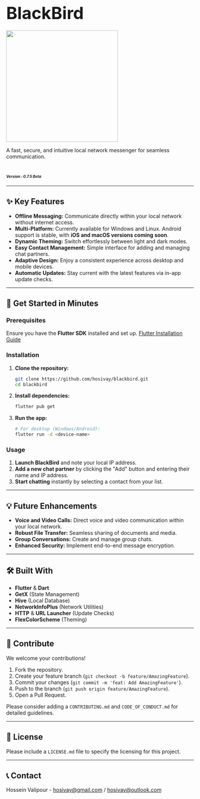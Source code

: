 # **<span style="font-size:45px;">BlackBird</span>**

<img src="https://s8.uupload.ir/files/photo_2024-05-15_09-37-00_fsj1.jpg" width="300">

A fast, secure, and intuitive local network messenger for seamless communication.

# *<span style="font-size:10px;">Version : 0.7.5 Beta </span>*

---

## ✨ **Key Features**
* **Offline Messaging:** Communicate directly within your local network without internet access.
* **Multi-Platform:** Currently available for Windows and Linux. Android support is stable, with **iOS and macOS versions coming soon**.
* **Dynamic Theming:** Switch effortlessly between light and dark modes.
* **Easy Contact Management:** Simple interface for adding and managing chat partners.
* **Adaptive Design:** Enjoy a consistent experience across desktop and mobile devices.
* **Automatic Updates:** Stay current with the latest features via in-app update checks.

---

## 🚀 **Get Started in Minutes**

### Prerequisites
Ensure you have the **Flutter SDK** installed and set up.
[Flutter Installation Guide](https://flutter.dev/docs/get-started/install)

### Installation
1.  **Clone the repository:**
    ```bash
    git clone https://github.com/hosivay/blackbird.git
    cd blackbird
    ```
2.  **Install dependencies:**
    ```bash
    flutter pub get
    ```
3.  **Run the app:**
    ```bash
    # For desktop (Windows/Android):
    flutter run -d <device-name>
    ```

### Usage
1.  **Launch BlackBird** and note your local IP address.
2.  **Add a new chat partner** by clicking the "Add" button and entering their name and IP address.
3.  **Start chatting** instantly by selecting a contact from your list.

---

## 💡 **Future Enhancements**
* **Voice and Video Calls:** Direct voice and video communication within your local network.
* **Robust File Transfer:** Seamless sharing of documents and media.
* **Group Conversations:** Create and manage group chats.
* **Enhanced Security:** Implement end-to-end message encryption.

---

## 🛠️ **Built With**
* **Flutter** & **Dart**
* **GetX** (State Management)
* **Hive** (Local Database)
* **NetworkInfoPlus** (Network Utilities)
* **HTTP** & **URL Launcher** (Update Checks)
* **FlexColorScheme** (Theming)

---

## 🤝 **Contribute**
We welcome your contributions!
1.  Fork the repository.
2.  Create your feature branch (`git checkout -b feature/AmazingFeature`).
3.  Commit your changes (`git commit -m 'feat: Add AmazingFeature'`).
4.  Push to the branch (`git push origin feature/AmazingFeature`).
5.  Open a Pull Request.

Please consider adding a `CONTRIBUTING.md` and `CODE_OF_CONDUCT.md` for detailed guidelines.

---

## 📄 **License**
Please include a `LICENSE.md` file to specify the licensing for this project.

---

## 📞 **Contact**
Hossein Valipour - hosivay@gmail.com / hosivay@outlook.com

